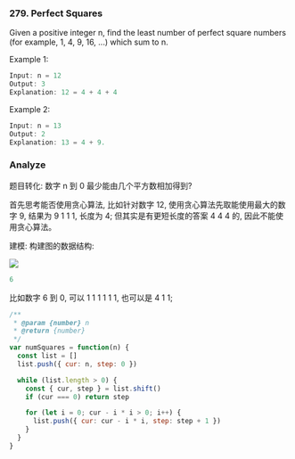 ### 279. Perfect Squares

Given a positive integer n, find the least number of perfect square numbers (for example, 1, 4, 9, 16, ...) which sum to n.

Example 1:

```js
Input: n = 12
Output: 3
Explanation: 12 = 4 + 4 + 4
```

Example 2:

```js
Input: n = 13
Output: 2
Explanation: 13 = 4 + 9.
```

### Analyze

题目转化: 数字 n 到 0 最少能由几个平方数相加得到?

首先思考能否使用贪心算法, 比如针对数字 12, 使用贪心算法先取能使用最大的数字 9, 结果为 9 1 1 1, 长度为 4; 但其实是有更短长度的答案 4 4 4 的, 因此不能使用贪心算法。

建模: 构建图的数据结构:

![](http://with.muyunyun.cn/47ab817c48b6cb5dfb829d96f508996d.jpg)

```js
6
```

比如数字 6 到 0, 可以 1 1 1 1 1 1, 也可以是 4 1 1;

```js
/**
 * @param {number} n
 * @return {number}
 */
var numSquares = function(n) {
  const list = []
  list.push({ cur: n, step: 0 })

  while (list.length > 0) {
    const { cur, step } = list.shift()
    if (cur === 0) return step

    for (let i = 0; cur - i * i > 0; i++) {
      list.push({ cur: cur - i * i, step: step + 1 })
    }
  }
}
```